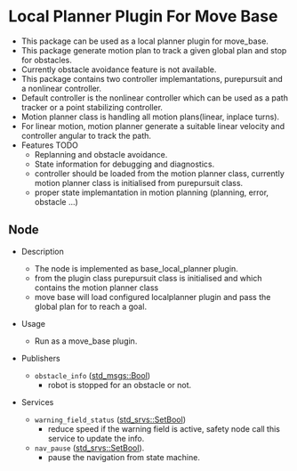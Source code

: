 # Local Planner Plugin For Move Base
* This package can be used as a local planner plugin for move_base.
* This package generate motion plan to track a given global plan and stop for obstacles.
* Currently obstacle avoidance feature is not available.
* This package contains two controller implemantations, purepursuit and a nonlinear controller.
* Default controller is the nonlinear controller which can be used as a path tracker or a point stabilizing controller.
* Motion planner class is handling all motion plans(linear, inplace turns).
* For linear motion, motion planner generate a suitable linear velocity and controller angular to track the path.
* Features TODO
    * Replanning and obstacle avoidance.
    * State information for debugging and diagnostics.
    * controller should be loaded from the motion planner class, currently motion planner class is initialised from purepursuit class.
    * proper state implemantation in motion planning (planning, error, obstacle ...)

## Node
* Description 
    * The node is implemented as base_local_planner plugin.
    * from the plugin class purepursuit class is initialised and which contains the motion planner class
    * move base will load configured localplanner plugin and pass the global plan for to reach a goal.

* Usage 
    * Run as a move_base plugin.

* Publishers
    * `obstacle_info` ([std_msgs::Bool](https://docs.ros.org/en/api/std_msgs/html/msg/Bool.html))
        * robot is stopped for an obstacle or not.
* Services
    * `warning_field_status` ([std_srvs::SetBool](https://docs.ros.org/en/api/std_srvs/html/srv/SetBool.html))
        * reduce speed if the warning field is active, safety node call this service to update the info.
    * `nav_pause` ([std_srvs::SetBool](https://docs.ros.org/en/api/std_srvs/html/srv/SetBool.html)).
        * pause the navigation from state machine.
